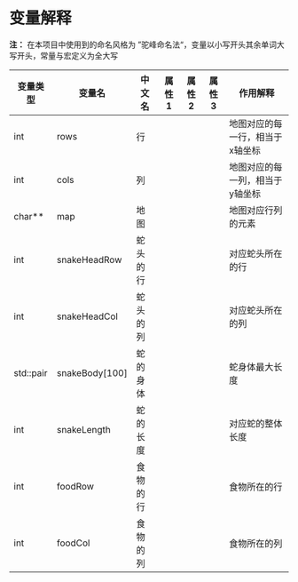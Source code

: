 # 变量解释

**注：** 在本项目中使用到的命名风格为 ”驼峰命名法“，变量以小写开头其余单词大写开头，常量与宏定义为全大写

| 变量类型 | 变量名 | 中文名 | 属性1  | 属性2  | 属性3    | 作用解释 |
| -------- | ------ | ------ | ------ | ------ | -------- | -------- |
| int | rows | 行 |    |    |    | 地图对应的每一行，相当于x轴坐标 |
| int | cols | 列 |    |    |     | 地图对应的每一列，相当于y轴坐标 |
| char** | map | 地图 |  |   |    | 地图对应行列的元素 |
| int | snakeHeadRow | 蛇头的行 |  |  |   | 对应蛇头所在的行 |
| int | snakeHeadCol  | 蛇头的列 |   |   |   | 对应蛇头所在的列 |
| std::pair | snakeBody[100] | 蛇的身体 |   |   |  | 蛇身体最大长度 |
| int | snakeLength | 蛇的长度 |  |   |   | 对应蛇的整体长度 |
| int | foodRow | 食物的行 |  |  |   | 食物所在的行 |
| int | foodCol | 食物的列 |   |   |   | 食物所在的列 |

